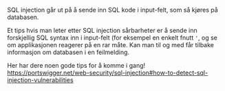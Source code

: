 SQL injection går ut på å sende inn SQL kode i input-felt, som så kjøres på databasen.

Et tips hvis man leter etter SQL injection sårbarheter er å sende inn forskjellig SQL syntax inn i input-felt (for eksempel en enkelt fnutt `'`, og se om applikasjonen reagerer på en rar måte. Kan man til og med får tilbake informasjon om databasen i en feilmelding.

Her har dere noen gode tips for å komme i gang!
https://portswigger.net/web-security/sql-injection#how-to-detect-sql-injection-vulnerabilities
